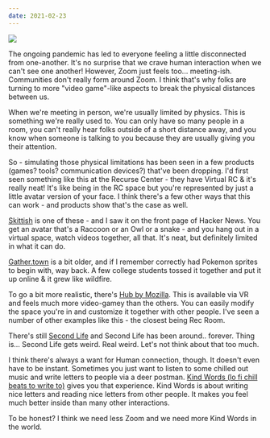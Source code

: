 ```yaml
---
date: 2021-02-23
---
```


![][giphy]

The ongoing pandemic has led to everyone feeling a little disconnected
from one-another.  It's no surprise that we crave human interaction
when we can't see one another!  However, Zoom just feels too... meeting-ish.
Communities don't really form around Zoom.  I think that's why folks are
turning to more "video game"-like aspects to break the physical distances
between us.

When we're meeting in person, we're usually limited by physics.  This is
something we're really used to.  You can only have so many people in a room,
you can't really hear folks outside of a short distance away, and you know
when someone is talking to you because they are usually giving you their
attention.

So - simulating those physical limitations has been seen in a few products
(games?  tools?  communication devices?) that've been dropping.  I'd first
seen something like this at the Recurse Center - they have Virtual RC & it's
really neat!  It's like being in the RC space but you're represented by just
a little avatar version of your face.  I think there's a few other ways that
this can work - and products show that's the case as well.

[Skittish][1] is one of these - and I saw it on the front page of Hacker
News.  You get an avatar that's a Raccoon or an Owl or a snake - and you
hang out in a virtual space, watch videos together, all that.  It's neat,
but definitely limited in what it can do. 

[Gather.town][2] is a bit older, and if I remember correctly had Pokemon
sprites to begin with, way back.  A few college students tossed it together
and put it up online & it grew like wildfire.

To go a bit more realistic, there's [Hub by Mozilla][3].  This is available
via VR and feels much more video-gamey than the others.  You can easily modify
the space you're in and customize it together with other people.  I've seen
a number of other examples like this - the closest being Rec Room.

There's still [Second Life][4] and Second Life has been around.. forever.
Thing is... Second Life gets weird.  Real weird.  Let's not think about that
too much.

I think there's always a want for Human connection, though.  It doesn't even
have to be instant.  Sometimes you just want to listen to some chilled out
music and write letters to people via a deer postman. 
[Kind Words (lo fi chill beats to write to)][5] gives you that experience.
Kind Words is about writing nice letters and reading nice letters from other
people.  It makes you feel much better inside than many other interactions.

To be honest?  I think we need less Zoom and we need more Kind Words
in the world.



[giphy]: https://media.giphy.com/media/cQciLRtfbXKeI/giphy.gif

[1]: https://waxy.org/2021/02/announcing-skittish/
[2]: https://gather.town/
[3]: https://hubs.mozilla.com/
[4]: https://www.connect.secondlife.com/about
[5]: https://store.steampowered.com/app/1070710/Kind_Words_lo_fi_chill_beats_to_write_to/